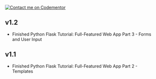 [![Contact me on Codementor](https://www.codementor.io/m-badges/boonecabal/find-me-on-cm-b.svg)](https://www.codementor.io/@boonecabal?refer=badge)

## v1.2

* Finished Python Flask Tutorial: Full-Featured Web App Part 3 - Forms and User Input

## v1.1

* Finished Python Flask Tutorial: Full-Featured Web App Part 2 - Templates
